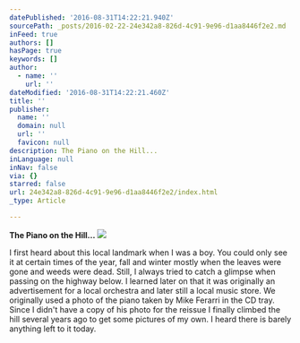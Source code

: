```yaml
---
datePublished: '2016-08-31T14:22:21.940Z'
sourcePath: _posts/2016-02-22-24e342a8-826d-4c91-9e96-d1aa8446f2e2.md
inFeed: true
authors: []
hasPage: true
keywords: []
author:
  - name: ''
    url: ''
dateModified: '2016-08-31T14:22:21.460Z'
title: ''
publisher:
  name: ''
  domain: null
  url: ''
  favicon: null
description: The Piano on the Hill...
inLanguage: null
inNav: false
via: {}
starred: false
url: 24e342a8-826d-4c91-9e96-d1aa8446f2e2/index.html
_type: Article

---
```

**The Piano on the Hill...**
![](https://s3-us-west-2.amazonaws.com/the-grid-img/p/7f7940e740fa3617f5d77af2dc425429eb707d08.jpg)

I first heard about this local landmark when I was a boy. You could only see it at certain times of the year, fall and winter mostly when the leaves were gone and weeds were dead. Still, I always tried to catch a glimpse when passing on the highway below. I learned later on that it was originally an advertisement for a local orchestra and later still a local music store. We originally used a photo of the piano taken by Mike Ferarri in the CD tray. Since I didn't have a copy of his photo for the reissue I finally climbed the hill several years ago to get some pictures of my own. I heard there is barely anything left to it today.